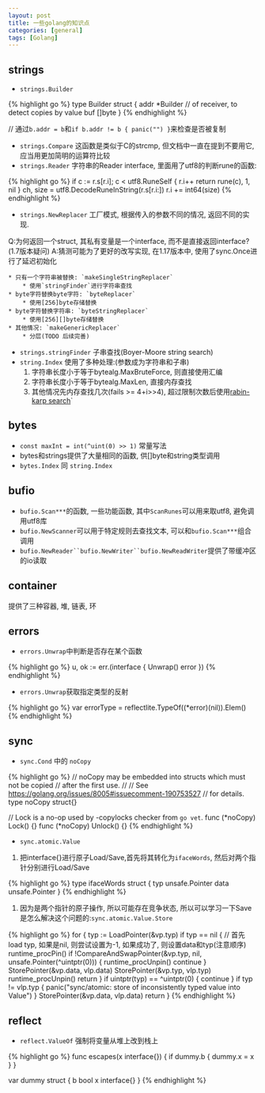 ```yaml
---
layout: post
title: 一些golang的知识点
categories: [general]
tags: [Golang]
---
```


## strings
* `strings.Builder`

{% highlight go %}
type Builder struct {
    addr *Builder // of receiver, to detect copies by value
    buf  []byte
}
{% endhighlight %}

// 通过`b.addr = b`和`if b.addr != b { panic("") }`来检查是否被复制 

* `strings.Compare` 这函数是类似于C的strcmp, 但文档中一直在提到不要用它, 应当用更加简明的运算符比较
* `strings.Reader` 字符串的Reader interface, 里面用了utf8的判断rune的函数:

{% highlight go %}
if c := r.s[r.i]; c < utf8.RuneSelf {
    r.i++
    return rune(c), 1, nil
}
ch, size = utf8.DecodeRuneInString(r.s[r.i:])
r.i += int64(size)
{% endhighlight %}

* `strings.NewReplacer` 工厂模式, 根据传入的参数不同的情况, 返回不同的实现.

Q:为何返回一个struct, 其私有变量是一个interface, 而不是直接返回interface?(1.7版本疑问)
A:猜测可能为了更好的改写实现, 在1.17版本中, 使用了sync.Once进行了延迟初始化

	* 只有一个字符串被替换: `makeSingleStringReplacer`
		* 使用`stringFinder`进行字符串查找
	* byte字符替换byte字符: `byteReplacer`
		* 使用[256]byte存储替换
	* byte字符替换字符串: `byteStringReplacer`
		* 使用[256][]byte存储替换
	* 其他情况: `makeGenericReplacer`
		* 分层(TODO 后续完善)
* `strings.stringFinder` 子串查找(Boyer-Moore string search)
* `string.Index` 使用了多种处理:(参数成为字符串和子串)
	1. 字符串长度小于等于bytealg.MaxBruteForce, 则直接使用汇编
	1. 字符串长度小于等于bytealg.MaxLen, 直接内存查找
	1. 其他情况先内存查找几次(fails >= 4+i>>4), 超过限制次数后使用[rabin-karp search](https://zh.wikipedia.org/wiki/%E6%8B%89%E5%AE%BE-%E5%8D%A1%E6%99%AE%E7%AE%97%E6%B3%95)`

## bytes
* `const maxInt = int(^uint(0) >> 1)` 常量写法
* bytes和strings提供了大量相同的函数, 供[]byte和string类型调用
* `bytes.Index` 同 `string.Index`

## bufio
* `bufio.Scan***`的函数, 一些功能函数, 其中`ScanRunes`可以用来取utf8, 避免调用utf8库
* `bufio.NewScanner`可以用于特定规则去查找文本, 可以和`bufio.Scan***`组合调用
* `bufio.NewReader``bufio.NewWriter``bufio.NewReadWriter`提供了带缓冲区的io读取

## container
提供了三种容器, 堆, 链表, 环

## errors
* `errors.Unwrap`中判断是否存在某个函数

{% highlight go %}
u, ok := err.(interface {
    Unwrap() error
})
{% endhighlight %}

* `errors.Unwrap`获取指定类型的反射

{% highlight go %}
var errorType = reflectlite.TypeOf((*error)(nil)).Elem()
{% endhighlight %}


## sync
* `sync.Cond` 中的 `noCopy`

{% highlight go %}
// noCopy may be embedded into structs which must not be copied
// after the first use.
//
// See https://golang.org/issues/8005#issuecomment-190753527
// for details.
type noCopy struct{}

// Lock is a no-op used by -copylocks checker from `go vet`.
func (*noCopy) Lock()   {}
func (*noCopy) Unlock() {}
{% endhighlight %}

* `sync.atomic.Value` 

1. 把interface{}进行原子Load/Save,首先将其转化为`ifaceWords`, 然后对两个指针分别进行Load/Save

{% highlight go %}
type ifaceWords struct {
    typ  unsafe.Pointer
    data unsafe.Pointer
}
{% endhighlight %}

1. 因为是两个指针的原子操作, 所以可能存在竞争状态, 所以可以学习一下Save是怎么解决这个问题的:`sync.atomic.Value.Store`

{% highlight go %}
for {
    typ := LoadPointer(&vp.typ)
    if typ == nil {
        // 首先load typ, 如果是nil, 则尝试设置为-1, 如果成功了, 则设置data和typ(注意顺序)
        runtime_procPin()
        if !CompareAndSwapPointer(&vp.typ, nil, unsafe.Pointer(^uintptr(0))) {
            runtime_procUnpin()
            continue
        }
        StorePointer(&vp.data, vlp.data)
        StorePointer(&vp.typ, vlp.typ)
        runtime_procUnpin()
        return
    }
    if uintptr(typ) == ^uintptr(0) {
        continue
    }
    if typ != vlp.typ {
        panic("sync/atomic: store of inconsistently typed value into Value")
    }
    StorePointer(&vp.data, vlp.data)
    return
}
{% endhighlight %}

## reflect
* `reflect.ValueOf` 强制将变量从堆上改到栈上

{% highlight go %}
func escapes(x interface{}) {
    if dummy.b {
        dummy.x = x
    }
}

var dummy struct {
    b bool
    x interface{}
}
{% endhighlight %}
